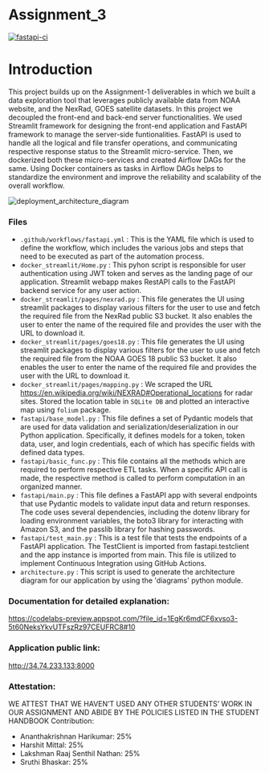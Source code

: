 # Assignment_3

[![fastapi-ci](https://github.com/BigDataIA-Spring2023-Team-09/Assignment_2/actions/workflows/fastapi.yml/badge.svg)](https://github.com/BigDataIA-Spring2023-Team-09/Assignment_2/actions/workflows/fastapi.yml)

# Introduction
This project builds up on the Assignment-1 deliverables in which we built a data exploration tool that leverages publicly available data from NOAA website, and the NexRad, GOES satellite datasets. In this project we decoupled the front-end and back-end server functionalities. We used Streamlit framework for designing the front-end application and FastAPI framework to manage the server-side funtionalities. FastAPI is used to handle all the logical and file transfer operations, and communicating respective response status to the Streamlit micro-service. Then, we dockerized both these micro-services and created Airflow DAGs for the same. Using Docker containers as tasks in Airflow DAGs helps to standardize the environment and improve the reliability and scalability of the overall workflow.

![deployment_architecture_diagram](https://user-images.githubusercontent.com/108916132/221307088-48891074-f798-4fff-9284-4e9af118477c.png)

### Files
* <code>.github/workflows/fastapi.yml</code> : This is the YAML file which is used to define the workflow, which includes the various jobs and steps that need to be executed as part of the automation process.
* <code>docker_streamlit/Home.py</code> : This pyhon script is responsible for user authentication using JWT token and serves as the landing page of our application. Streamlit webapp makes RestAPI calls to the FastAPI backend service for any user action.
* <code>docker_streamlit/pages/nexrad.py</code> : This file generates the UI using streamlit packages to display various filters for the user to use and fetch the required file from the NexRad public S3 bucket. It also enables the user to enter the name of the required file and provides the user with the URL to download it.
* <code>docker_streamlit/pages/goes18.py</code> : This file generates the UI using streamlit packages to display various filters for the user to use and fetch the required file from the NOAA GOES 18 public S3 bucket. It also enables the user to enter the name of the required file and provides the user with the URL to download it.
* <code>docker_streamlit/pages/mapping.py</code> : We scraped the URL https://en.wikipedia.org/wiki/NEXRAD#Operational_locations for radar sites. Stored the location table in <code>SQLite DB</code> and plotted an interactive map using <code>folium</code> package.<br>
* <code>fastapi/base_model.py</code> : This file defines a set of Pydantic models that are used for data validation and serialization/deserialization in our Python application. Specifically, it defines models for a token, token data, user, and login credentials, each of which has specific fields with defined data types.
* <code>fastapi/basic_func.py</code> : This file contains all the methods which are required to perform respective ETL tasks. When a specific API call is made, the respective method is called to perform computation in an organized manner.
* <code>fastapi/main.py</code> : This file defines a FastAPI app with several endpoints that use Pydantic models to validate input data and return responses. The code uses several dependencies, including the dotenv library for loading environment variables, the boto3 library for interacting with Amazon S3, and the passlib library for hashing passwords.
* <code>fastapi/test_main.py</code> : This is a test file that tests the endpoints of a FastAPI application. The TestClient is imported from fastapi.testclient and the app instance is imported from main. This file is utilized to implement Continuous Integration using GitHub Actions.
* <code>architecture.py</code> : This script is used to generate the architecture diagram for our application by using the 'diagrams' python module.

### Documentation for detailed explanation:
https://codelabs-preview.appspot.com/?file_id=1EgKr6mdCF6xvso3-5t60NeksYkvUTFszRz97CEUFRC8#10

### Application public link:
http://34.74.233.133:8000

### Attestation:
WE ATTEST THAT WE HAVEN’T USED ANY OTHER STUDENTS’ WORK IN OUR ASSIGNMENT AND ABIDE BY THE POLICIES LISTED IN THE STUDENT HANDBOOK
Contribution:
* Ananthakrishnan Harikumar: 25%
* Harshit Mittal: 25%
* Lakshman Raaj Senthil Nathan: 25%
* Sruthi Bhaskar: 25%

